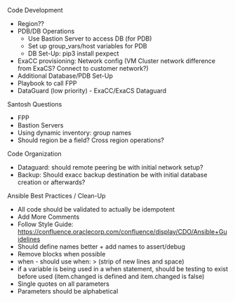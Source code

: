 
Code Development
- Region??
- PDB/DB Operations
    - Use Bastion Server to access DB (for PDB)
    - Set up group_vars/host variables for PDB
    - DB Set-Up: pip3 install pexpect
- ExaCC provisioning: Network config (VM Cluster network difference from ExaCS? Connect to customer network?)
- Additional Database/PDB Set-Up 
- Playbook to call FPP
- DataGuard (low priority) - ExaCC/ExaCS Dataguard

Santosh Questions
- FPP
- Bastion Servers
- Using dynamic inventory: group names
- Should region be a field? Cross region operations?


Code Organization
- Dataguard: should remote peering be with initial network setup?
- Backup: Should exacc backup destination be with initial database creation or afterwards?


Ansible Best Practices / Clean-Up
- All code should be validated to actually be idempotent
- Add More Comments
- Follow Style Guide: https://confluence.oraclecorp.com/confluence/display/CDO/Ansible+Guidelines
- Should define names better + add names to assert/debug
- Remove blocks when possible
- when - should use when: > (strip of new lines and space)
- if a variable is being used in a when statement, should be testing to exist before used (item.changed is defined and item.changed is false)
- Single quotes on all parameters
- Parameters should be alphabetical